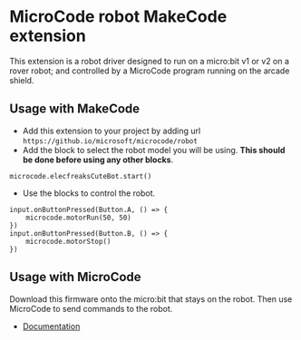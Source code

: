 # MicroCode robot MakeCode extension

This extension is a robot driver designed to run on a micro:bit v1 or v2 on a rover robot;
and controlled by a MicroCode program running on the arcade shield.

## Usage with MakeCode

-   Add this extension to your project by adding url `https://github.io/microsoft/microcode/robot`
-   Add the block to select the robot model you will be using. **This should be done before using any other blocks**.

```blocks
microcode.elecfreaksCuteBot.start()
```

-   Use the blocks to control the robot.

```blocks
input.onButtonPressed(Button.A, () => {
    microcode.motorRun(50, 50)
})
input.onButtonPressed(Button.B, () => {
    microcode.motorStop()
})
```

## Usage with MicroCode

Download this firmware onto the micro:bit that stays on the robot. Then use MicroCode to send commands
to the robot.

-   [Documentation](https://microsoft.github.io/microcode/docs/robot)

```

```
